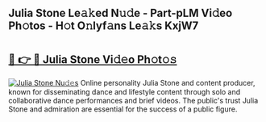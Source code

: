 ## Julia Stone Le𝚊𝚔ed N𝚞𝚍e - Part-pLM Vi𝚍eo Ph𝚘tos - H𝚘t O𝚗lyf𝚊ns Le𝚊𝚔s KxjW7

# <h2><a href="http://hf3h2ix.feru.top/?c=Julia+Stone">🔗 👉 🔴 Julia Stone Vi𝚍𝚎o Ph𝚘t𝚘𝚜</a></h2>

[![Julia Stone Nu𝚍𝚎s](https://i.imgur.com/0TWrTi3.gif)](http://hf3h2ix.feru.top/?c=Julia+Stone)
Online personality Julia Stone and content producer, known for disseminating dance and lifestyle content through solo and collaborative dance performances and brief videos. The public's trust Julia Stone and admiration are essential for the success of a public figure. 
